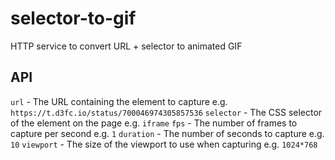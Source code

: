 # selector-to-gif
HTTP service to convert URL + selector to animated GIF

## API

`url` - The URL containing the element to capture e.g. `https://t.d3fc.io/status/700046974305857536`
`selector` - The CSS selector of the element on the page e.g. `iframe`
`fps` - The number of frames to capture per second e.g. `1`
`duration` - The number of seconds to capture e.g. `10`
`viewport` - The size of the viewport to use when capturing e.g. `1024*768`
